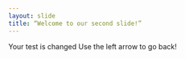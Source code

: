 ```yaml
---
layout: slide
title: “Welcome to our second slide!”
---
```

Your test is changed
Use the left arrow to go back!
